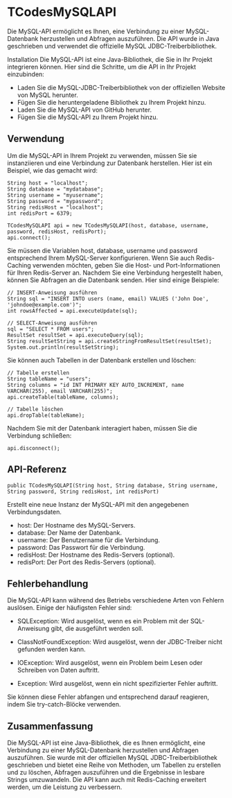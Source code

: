 # TCodesMySQLAPI

Die MySQL-API ermöglicht es Ihnen, eine Verbindung zu einer MySQL-Datenbank herzustellen und Abfragen auszuführen. Die API wurde in Java geschrieben und verwendet die offizielle MySQL JDBC-Treiberbibliothek.

Installation
Die MySQL-API ist eine Java-Bibliothek, die Sie in Ihr Projekt integrieren können. Hier sind die Schritte, um die API in Ihr Projekt einzubinden:

- Laden Sie die MySQL-JDBC-Treiberbibliothek von der offiziellen Website von MySQL herunter.
- Fügen Sie die heruntergeladene Bibliothek zu Ihrem Projekt hinzu.
- Laden Sie die MySQL-API von GitHub herunter.
- Fügen Sie die MySQL-API zu Ihrem Projekt hinzu.

## Verwendung
Um die MySQL-API in Ihrem Projekt zu verwenden, müssen Sie sie instanziieren und eine Verbindung zur Datenbank herstellen. Hier ist ein Beispiel, wie das gemacht wird:

```
String host = "localhost";
String database = "mydatabase";
String username = "myusername";
String password = "mypassword";
String redisHost = "localhost";
int redisPort = 6379;

TCodesMySQLAPI api = new TCodesMySQLAPI(host, database, username, password, redisHost, redisPort);
api.connect();
```

Sie müssen die Variablen host, database, username und password entsprechend Ihrem MySQL-Server konfigurieren. Wenn Sie auch Redis-Caching verwenden möchten, geben Sie die Host- und Port-Informationen für Ihren Redis-Server an.
Nachdem Sie eine Verbindung hergestellt haben, können Sie Abfragen an die Datenbank senden. Hier sind einige Beispiele:

```
// INSERT-Anweisung ausführen
String sql = "INSERT INTO users (name, email) VALUES ('John Doe', 'johndoe@example.com')";
int rowsAffected = api.executeUpdate(sql);

// SELECT-Anweisung ausführen
sql = "SELECT * FROM users";
ResultSet resultSet = api.executeQuery(sql);
String resultSetString = api.createStringFromResultSet(resultSet);
System.out.println(resultSetString);
```
Sie können auch Tabellen in der Datenbank erstellen und löschen:
```
// Tabelle erstellen
String tableName = "users";
String columns = "id INT PRIMARY KEY AUTO_INCREMENT, name VARCHAR(255), email VARCHAR(255)";
api.createTable(tableName, columns);

// Tabelle löschen
api.dropTable(tableName);
```

Nachdem Sie mit der Datenbank interagiert haben, müssen Sie die Verbindung schließen:
```
api.disconnect();
```
## API-Referenz
```
public TCodesMySQLAPI(String host, String database, String username, String password, String redisHost, int redisPort)
```
Erstellt eine neue Instanz der MySQL-API mit den angegebenen Verbindungsdaten.

- host: Der Hostname des MySQL-Servers.
- database: Der Name der Datenbank.
- username: Der Benutzername für die Verbindung.
- password: Das Passwort für die Verbindung.
- redisHost: Der Hostname des Redis-Servers (optional).
- redisPort: Der Port des Redis-Servers (optional).

## Fehlerbehandlung
Die MySQL-API kann während des Betriebs verschiedene Arten von Fehlern auslösen. Einige der häufigsten Fehler sind:

- SQLException: Wird ausgelöst, wenn es ein Problem mit der SQL-Anweisung gibt, die ausgeführt werden soll.

- ClassNotFoundException: Wird ausgelöst, wenn der JDBC-Treiber nicht gefunden werden kann.

- IOException: Wird ausgelöst, wenn ein Problem beim Lesen oder Schreiben von Daten auftritt.

- Exception: Wird ausgelöst, wenn ein nicht spezifizierter Fehler auftritt.

Sie können diese Fehler abfangen und entsprechend darauf reagieren, indem Sie try-catch-Blöcke verwenden.

## Zusammenfassung
Die MySQL-API ist eine Java-Bibliothek, die es Ihnen ermöglicht, eine Verbindung zu einer MySQL-Datenbank herzustellen und Abfragen auszuführen. Sie wurde mit der offiziellen MySQL JDBC-Treiberbibliothek geschrieben und bietet eine Reihe von Methoden, um Tabellen zu erstellen und zu löschen, Abfragen auszuführen und die Ergebnisse in lesbare Strings umzuwandeln. Die API kann auch mit Redis-Caching erweitert werden, um die Leistung zu verbessern.
